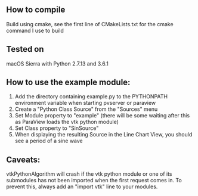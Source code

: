 ## How to compile
Build using cmake, see the first line of CMakeLists.txt for the cmake command I use to build

## Tested on
macOS Sierra with Python 2.7.13 and 3.6.1

## How to use the example module:
1. Add the directory containing example.py to the PYTHONPATH environment variable when starting pvserver or paraview
2. Create a "Python Class Source" from the "Sources" menu
3. Set Module property to "example" (there will be some waiting after this as ParaView loads the vtk python module)
4. Set Class property to "SinSource"
5. When displaying the resulting Source in the Line Chart View, you should see a period of a sine wave

## Caveats:
vtkPythonAlgorithm will crash if the vtk python module or one of its submodules has not been imported when the first request comes in. To prevent this, always add an "import vtk" line to your modules.
